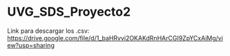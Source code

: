 # UVG_SDS_Proyecto2
Link para descargar los .csv: https://drive.google.com/file/d/1_baHRvvi2OKAKdRnHArCGI9ZpYCxAiMg/view?usp=sharing
